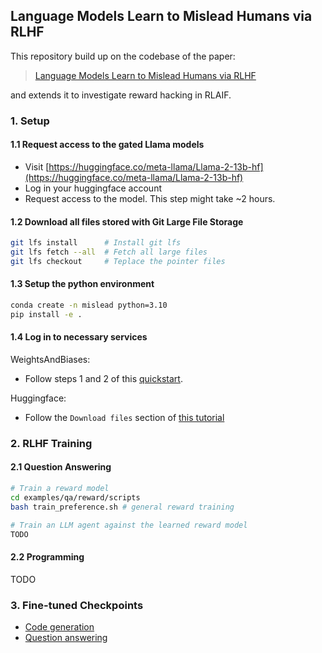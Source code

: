 ## Language Models Learn to Mislead Humans via RLHF

This repository build up on the codebase of the paper:
> [Language Models Learn to Mislead Humans via RLHF](https://arxiv.org/pdf/2409.12822)

and extends it to investigate reward hacking in RLAIF.


### 1. Setup

#### 1.1 Request access to the gated Llama models
- Visit [https://huggingface.co/meta-llama/Llama-2-13b-hf](https://huggingface.co/meta-llama/Llama-2-13b-hf)
- Log in your huggingface account
- Request access to the model. This step might take ~2 hours.

#### 1.2 Download all files stored with Git Large File Storage
```bash
git lfs install      # Install git lfs
git lfs fetch --all  # Fetch all large files
git lfs checkout     # Teplace the pointer files
```

#### 1.3 Setup the python environment
```bash
conda create -n mislead python=3.10
pip install -e .
```

#### 1.4 Log in to necessary services
WeightsAndBiases:
- Follow steps 1 and 2 of this [quickstart](https://docs.wandb.ai/quickstart/).

Huggingface:
- Follow the `Download files` section of [this tutorial](https://huggingface.co/docs/hub/models-gated#download-files)

### 2. RLHF Training 

#### 2.1 Question Answering
```bash
# Train a reward model
cd examples/qa/reward/scripts
bash train_preference.sh # general reward training

# Train an LLM agent against the learned reward model
TODO
```


#### 2.2 Programming
TODO

### 3. Fine-tuned Checkpoints

- [Code generation](https://huggingface.co/jiaxin-wen/MisleadLM-code)
- [Question answering](https://huggingface.co/jiaxin-wen/MisleadLM-QA)